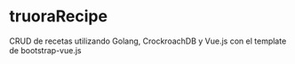 # truoraRecipe
CRUD de recetas utilizando Golang, CrockroachDB y Vue.js con el template de bootstrap-vue.js
